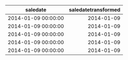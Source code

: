 | saledate            | saledatetransformed |                         
| --------------------|--------------------:|
| 2014-01-09 00:00:00 | 2014-01-09          |                
| 2014-01-09 00:00:00 | 2014-01-09          | 
| 2014-01-09 00:00:00 | 2014-01-09          | 
| 2014-01-09 00:00:00 | 2014-01-09          | 
| 2014-01-09 00:00:00 | 2014-01-09          | 
